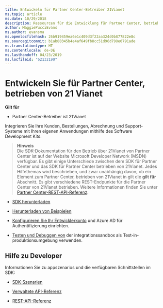 ```yaml
---
title: Entwickeln für Partner Center-Betreiber 21Vianet
ms.topic: article
ms.date: 10/29/2018
description: Ressourcen für die Entwicklung für Partner Center, betrieben von 21Vianet
author: MaggiePucciEvans
ms.author: evansma
ms.openlocfilehash: 26b919459ea6e1c409d3f22aa324d0b877822e8c
ms.sourcegitcommit: b1ab80345b4e4af649fb8cc51d96d798e0791ade
ms.translationtype: HT
ms.contentlocale: de-DE
ms.lasthandoff: 04/23/2019
ms.locfileid: "62132190"
---
```

# <a name="develop-for-partner-center-operated-by-21-vianet"></a>Entwickeln Sie für Partner Center, betrieben von 21 Vianet

**Gilt für**

-   Partner Center-Betreiber ist 21Vianet


Integrieren Sie Ihre Kunden, Bestellungen, Abrechnung und Support-Systeme mit Ihren eigenen Anwendungen mithilfe des Software Development Kits.

>**Hinweis**<br> Die SDK-Dokumentation für den Betrieb über 21Vianet von Partner Center ist auf der Website Microsoft Developer Network (MSDN) verfügbar. Es gibt einige Unterschiede zwischen dem SDK für Partner Center und das SDK für Partner Center betrieben von 21Vianet.
Jedes Hilfethemas wird beschrieben, und zwar unabhängig davon, ob ein Element zum Partner Center, betrieben von 21Vianet in gilt die **gilt für** Abschnitt. Es gibt verschiedene REST-Endpunkte für die Partner Center von 21Vianet betrieben. Weitere Informationen finden Sie unter [Partner Center-REST-API-Referenz](https://msdn.microsoft.com/en-us/library/partnercenter/mt667943.aspx).


-   [SDK herunterladen](https://go.microsoft.com/fwlink/p/?LinkID=746681)

-   [Herunterladen von Beispielen](https://msdn.microsoft.com/library/partnercenter/mt634711.aspx)

-   [Konfigurieren Sie Ihr Entwicklerkonto](https://msdn.microsoft.com/library/partnercenter/mt634709.aspx) und Azure AD für Authentifizierung einrichten. 

-   [Testen und Debuggen von](https://msdn.microsoft.com/library/partnercenter/mt634717.aspx) der integrationssandbox als Test-in-produktionsumgebung verwenden.

## <a name="developer-help"></a>Hilfe zu Developer
Informationen Sie zu appszenarios und die verfügbaren Schnittstellen im SDK:

-   [SDK-Szenarien](https://msdn.microsoft.com/library/partnercenter/mt634715.aspx)

-   [Verwaltete API-Referenz](https://msdn.microsoft.com/library/partnercenter/mt635943.aspx)

-   [REST-API-Referenz](https://msdn.microsoft.com/library/partnercenter/mt667943.aspx)